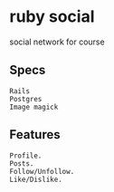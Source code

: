 # ruby social
social network for course
 
## Specs 
	Rails 
	Postgres 
	Image magick 
 
## Features 
	Profile. 
	Posts. 
	Follow/Unfollow. 
	Like/Dislike. 
